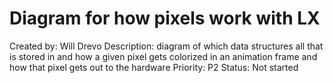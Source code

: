 # Diagram for how pixels work with LX

Created by: Will Drevo
Description: diagram of which data structures all that is stored in and how a given pixel gets colorized in an animation frame and how that pixel gets out to the hardware
Priority: P2
Status: Not started